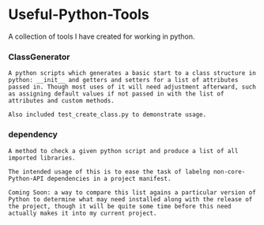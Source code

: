 # Useful-Python-Tools
A collection of tools I have created for working in python.


<h3>ClassGenerator</h3>

<blockqoute>
  
    A python scripts which generates a basic start to a class structure in python: __init__ and getters and setters for a list of attributes passed in. Though most uses of it will need adjustment afterward, such as assigning default values if not passed in with the list of attributes and custom methods.
    
    Also included test_create_class.py to demonstrate usage.
    
</blockquote>



<h3>dependency</h3>

<blockqoute>
  
    A method to check a given python script and produce a list of all imported libraries.
    
    The intended usage of this is to ease the task of labelng non-core-Python-API dependencies in a project manifest.
    
    Coming Soon: a way to compare this list agains a particular version of Python to determine what may need installed along with the release of the project, though it will be quite some time before this need actually makes it into my current project.
    
</blockquote>
